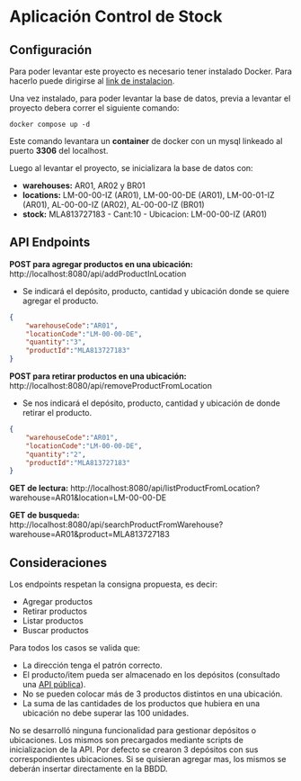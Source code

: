 # Aplicación Control de Stock

## Configuración

Para poder levantar este proyecto es necesario tener instalado Docker. Para hacerlo puede dirigirse al [link de instalacion](https://www.docker.com/get-started).

Una vez instalado, para poder levantar la base de datos, previa a levantar el proyecto debera correr el siguiente comando:
```
docker compose up -d
```
Este comando levantara un **container** de docker con un mysql linkeado al puerto **3306** del localhost.

Luego al levantar el proyecto, se inicializara la base de datos con:
- **warehouses:** AR01, AR02 y BR01
- **locations:** LM-00-00-IZ (AR01), LM-00-00-DE (AR01), LM-00-01-IZ (AR01), AL-00-00-IZ (AR02), AL-00-00-IZ (BR01)
- **stock:** MLA813727183 - Cant:10 - Ubicacion: LM-00-00-IZ (AR01)
## API Endpoints

**POST para agregar productos en una ubicación:**
http://localhost:8080/api/addProductInLocation
- Se indicará el depósito, producto, cantidad y ubicación donde se quiere agregar el producto.
```json
{
    "warehouseCode":"AR01",
    "locationCode":"LM-00-00-DE",
    "quantity":"3",
    "productId":"MLA813727183"
}
```

**POST para retirar productos en una ubicación:**
http://localhost:8080/api/removeProductFromLocation
- Se nos indicará el depósito, producto, cantidad y ubicación de donde retirar el producto.
```json
{
    "warehouseCode":"AR01",
    "locationCode":"LM-00-00-DE",
    "quantity":"2",
    "productId":"MLA813727183"
}
```

**GET de lectura:**
http://localhost:8080/api/listProductFromLocation?warehouse=AR01&location=LM-00-00-DE

**GET de busqueda:**
http://localhost:8080/api/searchProductFromWarehouse?warehouse=AR01&product=MLA813727183

## Consideraciones

Los endpoints respetan la consigna propuesta, es decir:
- Agregar productos
- Retirar productos
- Listar productos
- Buscar productos

Para todos los casos se valida que:
- La dirección tenga el patrón correcto.
- El producto/item pueda ser almacenado en los depósitos (consultado una [API pública](https://api.mercadolibre.com/items/MLA813727183)).
- No se pueden colocar más de 3 productos distintos en una ubicación.
- La suma de las cantidades de los productos que hubiera en una ubicación no
debe superar las 100 unidades.

No se desarrolló ninguna funcionalidad para gestionar depósitos o ubicaciones.
Los mismos son precargados mediante scripts de inicializacion de la API. 
Por defecto se crearon 3 depósitos con sus correspondientes ubicaciones.
Si se quisieran agregar mas, los mismos se deberán insertar directamente en la BBDD.